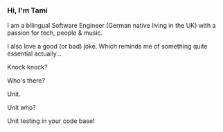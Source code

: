 ### Hi, I'm Tami

I am a bilingual Software Engineer (German native living in the UK) with a passion for tech, people & music.

I also love a good (or bad) joke. Which reminds me of something quite essential actually...

Knock knock? 

Who's there?

Unit.

Unit who?

Unit testing in your code base!
